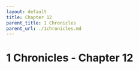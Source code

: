 ```yaml
---
layout: default
title: Chapter 12
parent_title: 1 Chronicles
parent_url: ./1chronicles.md
---
```


# 1 Chronicles - Chapter 12
